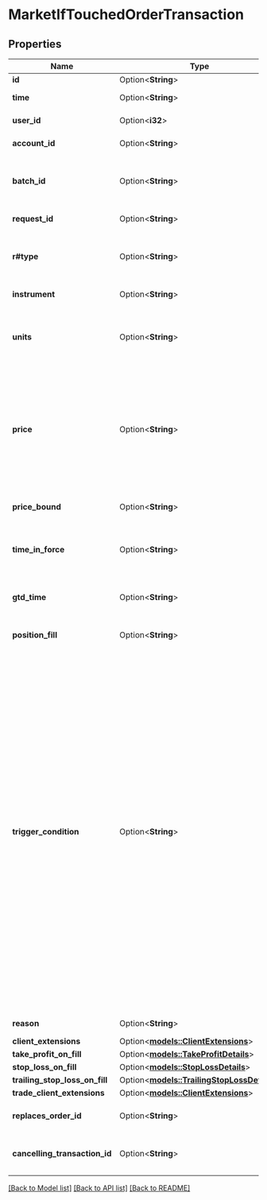# MarketIfTouchedOrderTransaction

## Properties

Name | Type | Description | Notes
------------ | ------------- | ------------- | -------------
**id** | Option<**String**> | The Transaction's Identifier. | [optional]
**time** | Option<**String**> | The date/time when the Transaction was created. | [optional]
**user_id** | Option<**i32**> | The ID of the user that initiated the creation of the Transaction. | [optional]
**account_id** | Option<**String**> | The ID of the Account the Transaction was created for. | [optional]
**batch_id** | Option<**String**> | The ID of the \"batch\" that the Transaction belongs to. Transactions in the same batch are applied to the Account simultaneously. | [optional]
**request_id** | Option<**String**> | The Request ID of the request which generated the transaction. | [optional]
**r#type** | Option<**String**> | The Type of the Transaction. Always set to \"MARKET_IF_TOUCHED_ORDER\" in a MarketIfTouchedOrderTransaction. | [optional]
**instrument** | Option<**String**> | The MarketIfTouched Order's Instrument. | [optional]
**units** | Option<**String**> | The quantity requested to be filled by the MarketIfTouched Order. A posititive number of units results in a long Order, and a negative number of units results in a short Order. | [optional]
**price** | Option<**String**> | The price threshold specified for the MarketIfTouched Order. The MarketIfTouched Order will only be filled by a market price that crosses this price from the direction of the market price at the time when the Order was created (the initialMarketPrice). Depending on the value of the Order's price and initialMarketPrice, the MarketIfTouchedOrder will behave like a Limit or a Stop Order. | [optional]
**price_bound** | Option<**String**> | The worst market price that may be used to fill this MarketIfTouched Order. | [optional]
**time_in_force** | Option<**String**> | The time-in-force requested for the MarketIfTouched Order. Restricted to \"GTC\", \"GFD\" and \"GTD\" for MarketIfTouched Orders. | [optional]
**gtd_time** | Option<**String**> | The date/time when the MarketIfTouched Order will be cancelled if its timeInForce is \"GTD\". | [optional]
**position_fill** | Option<**String**> | Specification of how Positions in the Account are modified when the Order is filled. | [optional]
**trigger_condition** | Option<**String**> | Specification of which price component should be used when determining if an Order should be triggered and filled. This allows Orders to be triggered based on the bid, ask, mid, default (ask for buy, bid for sell) or inverse (ask for sell, bid for buy) price depending on the desired behaviour. Orders are always filled using their default price component. This feature is only provided through the REST API. Clients who choose to specify a non-default trigger condition will not see it reflected in any of OANDA's proprietary or partner trading platforms, their transaction history or their account statements. OANDA platforms always assume that an Order's trigger condition is set to the default value when indicating the distance from an Order's trigger price, and will always provide the default trigger condition when creating or modifying an Order. A special restriction applies when creating a guaranteed Stop Loss Order. In this case the TriggerCondition value must either be \"DEFAULT\", or the \"natural\" trigger side \"DEFAULT\" results in. So for a Stop Loss Order for a long trade valid values are \"DEFAULT\" and \"BID\", and for short trades \"DEFAULT\" and \"ASK\" are valid. | [optional]
**reason** | Option<**String**> | The reason that the Market-if-touched Order was initiated | [optional]
**client_extensions** | Option<[**models::ClientExtensions**](ClientExtensions.md)> |  | [optional]
**take_profit_on_fill** | Option<[**models::TakeProfitDetails**](TakeProfitDetails.md)> |  | [optional]
**stop_loss_on_fill** | Option<[**models::StopLossDetails**](StopLossDetails.md)> |  | [optional]
**trailing_stop_loss_on_fill** | Option<[**models::TrailingStopLossDetails**](TrailingStopLossDetails.md)> |  | [optional]
**trade_client_extensions** | Option<[**models::ClientExtensions**](ClientExtensions.md)> |  | [optional]
**replaces_order_id** | Option<**String**> | The ID of the Order that this Order replaces (only provided if this Order replaces an existing Order). | [optional]
**cancelling_transaction_id** | Option<**String**> | The ID of the Transaction that cancels the replaced Order (only provided if this Order replaces an existing Order). | [optional]

[[Back to Model list]](../README.md#documentation-for-models) [[Back to API list]](../README.md#documentation-for-api-endpoints) [[Back to README]](../README.md)


